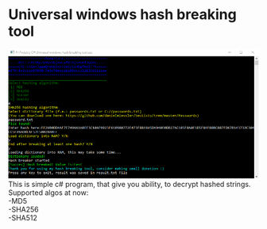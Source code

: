 # Universal windows hash breaking tool
![Screenshot](preview.png)
This is simple c# program, that give you ability, to decrypt hashed strings.  
Supported algos at now:  
-MD5  
-SHA256  
-SHA512  

